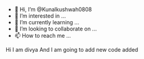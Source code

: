 - 👋 Hi, I’m @Kunalkushwah0808
- 👀 I’m interested in ...
- 🌱 I’m currently learning ...
- 💞️ I’m looking to collaborate on ...
- 📫 How to reach me ...

<!---
Kunalkushwah0808/Kunalkushwah0808 is a ✨ special ✨ repository because its `README.md` (this file) appears on your GitHub profile.
You can click the Preview link to take a look at your changes.
-->
Hi I am divya And  I am going to add new code added
